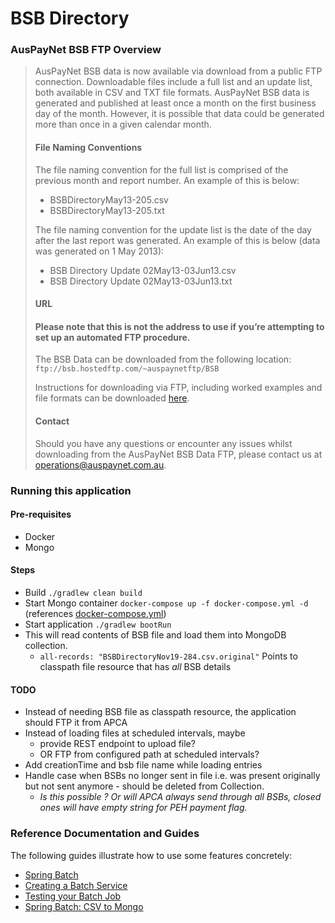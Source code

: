# BSB Directory

### AusPayNet BSB FTP Overview
> AusPayNet BSB data is now available via download from a public FTP connection. Downloadable files include a full list and an update list, both available in CSV and TXT file formats.
> AusPayNet BSB data is generated and published at least once a month on the first business day of the month. However, it is possible that data could be generated more than once in a given calendar month.
> 
> #### File Naming Conventions
> The file naming convention for the full list is comprised of the previous month and report number. An example of this is below:
> 
> - BSBDirectoryMay13-205.csv
> - BSBDirectoryMay13-205.txt
> 
> The file naming convention for the update list is the date of the day after the last report was generated. An example of this is below (data was generated on 1 May 2013):
> 
> - BSB Directory Update 02May13-03Jun13.csv
> - BSB Directory Update 02May13-03Jun13.txt
> 
> #### URL
> #### Please note that this is not the address to use if you’re attempting to set up an automated FTP procedure. 
> The BSB Data can be downloaded from the following location: `ftp://bsb.hostedftp.com/~auspaynetftp/BSB`
> 
> Instructions for downloading via FTP, including worked examples and file formats can be downloaded [here](http://bsb.apca.com.au/public/BSB_DB.NSF/0/72E7EB6B4734232ECA2579650017682D/$File/Downloading%20BSB%20Files%20from%20AusPayNet%20via%20FTP.pdf).
> 
> #### Contact
> Should you have any questions or encounter any issues whilst downloading from the AusPayNet BSB Data FTP, please contact us at operations@auspaynet.com.au.

### Running this application

#### Pre-requisites
- Docker
- Mongo

#### Steps
- Build `./gradlew clean build`
- Start Mongo container `docker-compose up -f docker-compose.yml -d ` (references [docker-compose.yml](docker-compose.yml))
- Start application `./gradlew bootRun`
- This will read contents of BSB file and load them into MongoDB collection. 
  - `all-records: "BSBDirectoryNov19-284.csv.original"` Points to classpath file resource that has *all* BSB details

#### TODO
- Instead of needing BSB file as classpath resource, the application should FTP it from APCA
- Instead of loading files at scheduled intervals, maybe 
  - provide REST endpoint to upload file?
  - OR FTP from configured path at scheduled intervals?
- Add creationTime and bsb file name while loading entries
- Handle case when BSBs no longer sent in file i.e. was present originally but not sent anymore - should be deleted from Collection.
  - *Is this possible ? Or will APCA always send through all BSBs, closed ones will have empty string for PEH payment flag.*

### Reference Documentation and Guides
The following guides illustrate how to use some features concretely:

* [Spring Batch](https://docs.spring.io/spring-boot/docs/2.2.2.RELEASE/reference/htmlsingle/#howto-batch-applications)
* [Creating a Batch Service](https://spring.io/guides/gs/batch-processing/)
* [Testing your Batch Job](https://www.baeldung.com/spring-batch-testing-job)
* [Spring Batch: CSV to Mongo](https://github.com/walkingtechie/spring-batch-csv-to-mongo)

